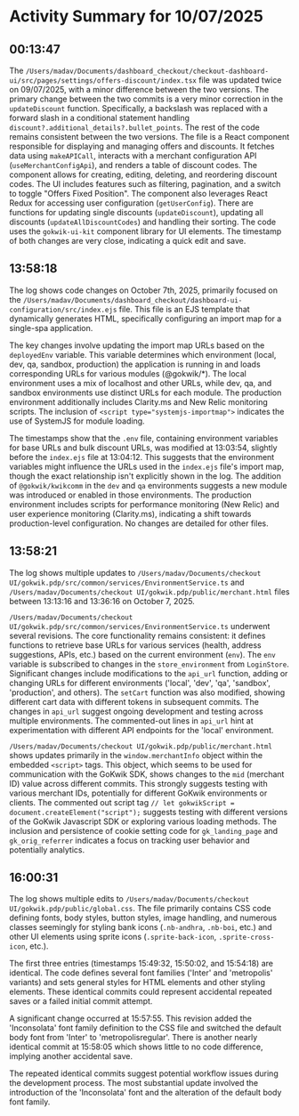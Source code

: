 # Activity Summary for 10/07/2025

## 00:13:47
The `/Users/madav/Documents/dashboard_checkout/checkout-dashboard-ui/src/pages/settings/offers-discount/index.tsx` file was updated twice on 09/07/2025, with a minor difference between the two versions.  The primary change between the two commits is a very minor correction in the `updateDiscount` function.  Specifically, a backslash was replaced with a forward slash in a conditional statement handling `discount?.additional_details?.bullet_points`.  The rest of the code remains consistent between the two versions.  The file is a React component responsible for displaying and managing offers and discounts. It fetches data using `makeAPICall`, interacts with a merchant configuration API (`useMerchantConfigApi`), and renders a table of discount codes. The component allows for creating, editing, deleting, and reordering discount codes.  The UI includes features such as filtering, pagination, and a switch to toggle "Offers Fixed Position".  The component also leverages React Redux for accessing user configuration (`getUserConfig`).  There are functions for updating single discounts (`updateDiscount`), updating all discounts (`updateAllDiscountCodes`) and handling their sorting.  The code uses the `gokwik-ui-kit` component library for UI elements.  The timestamp of both changes are very close, indicating a quick edit and save.


## 13:58:18
The log shows code changes on October 7th, 2025, primarily focused on the `/Users/madav/Documents/dashboard_checkout/dashboard-ui-configuration/src/index.ejs` file.  This file is an EJS template that dynamically generates HTML, specifically configuring an import map for a single-spa application.

The key changes involve updating the import map URLs based on the `deployedEnv` variable.  This variable determines which environment (local, dev, qa, sandbox, production) the application is running in and loads corresponding URLs for various modules (@gokwik/*).  The local environment uses a mix of localhost and other URLs, while dev, qa, and sandbox environments use distinct URLs for each module.  The production environment additionally includes Clarity.ms and New Relic monitoring scripts. The inclusion of  `<script type="systemjs-importmap">`  indicates the use of SystemJS for module loading.

The timestamps show that the `.env` file, containing environment variables for base URLs and bulk discount URLs, was modified at 13:03:54, slightly before the `index.ejs` file at 13:04:12.  This suggests that the environment variables might influence the URLs used in the `index.ejs` file's import map, though the exact relationship isn't explicitly shown in the log. The addition of `@gokwik/kwikcomm` in the `dev` and `qa` environments suggests a new module was introduced or enabled in those environments.  The production environment includes scripts for performance monitoring (New Relic) and user experience monitoring (Clarity.ms), indicating a shift towards production-level configuration.  No changes are detailed for other files.


## 13:58:21
The log shows multiple updates to `/Users/madav/Documents/checkout UI/gokwik.pdp/src/common/services/EnvironmentService.ts` and `/Users/madav/Documents/checkout UI/gokwik.pdp/public/merchant.html` files between 13:13:16 and 13:36:16 on October 7, 2025.

`/Users/madav/Documents/checkout UI/gokwik.pdp/src/common/services/EnvironmentService.ts` underwent several revisions.  The core functionality remains consistent:  it defines functions to retrieve base URLs for various services (health, address suggestions, APIs, etc.) based on the current environment (`env`).  The `env` variable is subscribed to changes in the `store_environment` from `LoginStore`.  Significant changes include modifications to the `api_url` function, adding or changing URLs for different environments ('local', 'dev', 'qa', 'sandbox', 'production', and others).  The `setCart` function was also modified, showing different cart data with different tokens in subsequent commits. The changes in `api_url` suggest ongoing development and testing across multiple environments.  The commented-out lines in `api_url` hint at experimentation with different API endpoints for the 'local' environment.

`/Users/madav/Documents/checkout UI/gokwik.pdp/public/merchant.html` shows updates primarily in the `window.merchantInfo` object within the embedded `<script>` tags. This object, which seems to be used for communication with the GoKwik SDK, shows changes to the `mid` (merchant ID) value across different commits.  This strongly suggests testing with various merchant IDs, potentially for different GoKwik environments or clients. The commented out script tag `// let gokwikScript = document.createElement("script");` suggests testing with different versions of the GoKwik Javascript SDK or exploring various loading methods.  The inclusion and persistence of cookie setting code for `gk_landing_page` and `gk_orig_referrer` indicates a focus on tracking user behavior and potentially analytics.


## 16:00:31
The log shows multiple edits to `/Users/madav/Documents/checkout UI/gokwik.pdp/public/global.css`.  The file primarily contains CSS code defining fonts, body styles, button styles, image handling, and numerous classes seemingly for styling bank icons (`.nb-andhra`, `.nb-boi`, etc.) and other UI elements using sprite icons (`.sprite-back-icon`, `.sprite-cross-icon`, etc.).

The first three entries (timestamps 15:49:32, 15:50:02, and 15:54:18) are identical.  The code defines several font families ('Inter' and 'metropolis' variants) and sets general styles for HTML elements and other styling elements.  These identical commits could represent accidental repeated saves or a failed initial commit attempt.

A significant change occurred at 15:57:55.  This revision added the 'Inconsolata' font family definition to the CSS file and switched the default body font from 'Inter' to 'metropolisregular'.  There is another nearly identical commit at 15:58:05 which shows little to no code difference, implying another accidental save.


The repeated identical commits suggest potential workflow issues during the development process.  The most substantial update involved the introduction of the 'Inconsolata' font and the alteration of the default body font family.
